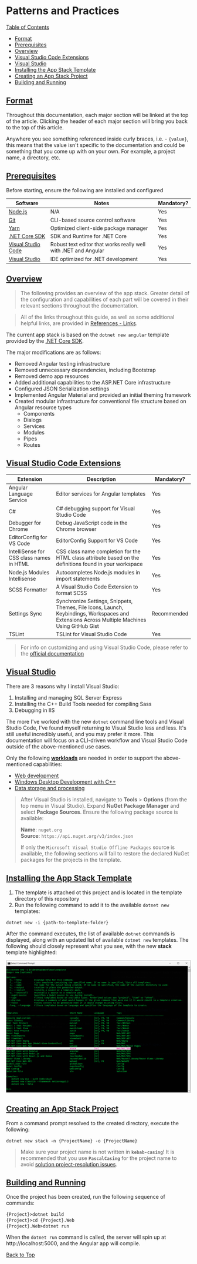 # Patterns and Practices  

[Table of Contents](./toc.md)

* [Format](#format)
* [Prerequisites](#prerequisites)
* [Overview](#overview)
* [Visual Studio Code Extensions](#visual-studio-code-extensions)
* [Visual Studio](#visual-studio)
* [Installing the App Stack Template](#installing-the-app-stack-template)
* [Creating an App Stack Project](#creating-an-app-stack-project)
* [Building and Running](#building-and-running)


## [Format](#patterns-and-practices)  

Throughout this documentation, each major section will be linked at the top of the article. Clicking the header of each major section will bring you back to the top of this article.  

Anywhere you see something referenced inside curly braces, i.e. - `{value}`, this means that the value isn't specific to the documentation and could be something that you come up with on your own. For example, a project name, a directory, etc.

## [Prerequisites](#patterns-and-practices)  

Before starting, ensure the following are installed and configured

Software | Notes | Mandatory?
---------|-------|-----------
[Node.js](https://nodejs.org/en/) | N/A | Yes
[Git](https://git-scm.com/) | CLI-based source control software | Yes
[Yarn](https://yarnpkg.com/en/) | Optimized client-side package manager | Yes
[.NET Core SDK](https://dotnet.microsoft.com/download) | SDK and Runtime for .NET Core | Yes
[Visual Studio Code](https://code.visualstudio.com/) | Robust text editor that works really well with .NET and Angular | Yes
[Visual Studio](https://visualstudio.microsoft.com/vs/) | IDE optimized for <span>.NET</span> development | Yes

## [Overview](#patterns-and-practices)  

> The following provides an overview of the app stack. Greater detail of the configuration and capabilities of each part will be covered in their relevant sections throughout the documentation.  

> All of the links throughout this guide, as well as some additional helpful links, are provided in [References - Links](./r1-links.md).

The current app stack is based on the `dotnet new angular` template provided by the [.NET Core SDK](https://docs.microsoft.com/en-us/dotnet/core/tools/dotnet-new).

The major modifications are as follows:
* Removed Angular testing infrastructure
* Removed unnecessary dependencies, including Bootstrap
* Removed demo app resources
* Added additional capabilities to the <span>ASP.NET</span> Core infrastructure
* Configured JSON Serialization settings
* Implemented Angular Material and provided an initial theming framework
* Created modular infrastructure for conventional file structure based on Angular resource types
    * Components
    * Dialogs
    * Services
    * Modules
    * Pipes
    * Routes

## [Visual Studio Code Extensions](#patterns-and-practices)  

Extension | Description | Mandatory?
----------|-------------|-----------
Angular Language Service | Editor services for Angular templates | Yes
C# | C# debugging support for Visual Studio Code | Yes
Debugger for Chrome | Debug JavaScript code in the Chrome browser | Yes
EditorConfig for VS Code | EditorConfig Support for VS Code | Yes
IntelliSense for CSS class names in HTML | CSS class name completion for the HTML class attribute based on the definitions found in your workspace | Yes
Node.js Modules Intellisense | Autocompletes Node.js modules in import statements | Yes
SCSS Formatter | A Visual Studio Code Extension to format SCSS | Yes
Settings Sync | Synchronize Settings, Snippets, Themes, File Icons, Launch, Keybindings, Workspaces and Extensions Across Multiple Machines Using GitHub Gist | Recommended
TSLint | TSLint for Visual Studio Code | Yes  

> For info on customizing and using Visual Studio Code, please refer to the [official documentation](https://code.visualstudio.com/docs)  

## [Visual Studio](#patterns-and-practices)  

There are 3 reasons why I install Visual Studio:  
1. Installing and managing SQL Server Express
2. Installing the C++ Build Tools needed for compiling Sass
3. Debugging in IIS  

The more I've worked with the new `dotnet` command line tools and Visual Studio Code, I've found myself returning to Visual Studio less and less. It's still useful incredibly useful, and you may prefer it more. This documentation will focus on a CLI-driven workflow and Visual Studio Code outside of the above-mentioned use cases.  

Only the following [**workloads**](https://visualstudio.microsoft.com/vs/visual-studio-workloads/) are needed in order to support the above-mentioned capabilities:  
* [Web development](https://docs.microsoft.com/en-us/visualstudio/install/workload-component-id-vs-community?view=vs-2019#aspnet-and-web-development)
* [Windows Desktop Development with C++](https://docs.microsoft.com/en-us/visualstudio/install/workload-component-id-vs-community?view=vs-2019#desktop-development-with-c)
* [Data storage and processing](https://docs.microsoft.com/en-us/visualstudio/install/workload-component-id-vs-community?view=vs-2019#data-storage-and-processing)

> After Visual Studio is installed, navigate to **Tools** > **Options** (from the top menu in Visual Studio). Expand **NuGet Package Manager** and select **Package Sources**. Ensure the following package source is available:  
> 
> **Name**: `nuget.org`  
> **Source**: `https://api.nuget.org/v3/index.json`  
> 
> If only the `Microsoft Visual Studio Offline Packages` source is available, the following sections will fail to restore the declared NuGet packages for the projects in the template.

## [Installing the App Stack Template](#patterns-and-practices)  

1. The template is attached ot this project and is located in the template directory of this repository
2. Run the following command to add it to the available `dotnet new` templates:

```
dotnet new -i {path-to-template-folder}
```  

After the command executes, the list of available `dotnet` commands is displayed, along with an updated list of available `dotnet new` templates. The following should closely represent what you see, with the new **stack** template highlighted:

[![new-template](./images/readme/new-template.png)](./images/readme/new-template.png)

## [Creating an App Stack Project](#patterns-and-practices)  

From a command prompt resolved to the created directory, execute the following:

```
dotnet new stack -n {ProjectName} -o {ProjectName}
```  

> Make sure your project name is not written in **`kebab-casing`**! It is recommended that you use **`PascalCasing`** for the project name to avoid [solution project-resolution issues](https://github.com/JaimeStill/PatternsAndPractices/issues/35).  

## [Building and Running](#patterns-and-practices)  

Once the project has been created, run the following sequence of commands:  

```
{Project}>dotnet build
{Project}>cd {Project}.Web
{Project}.Web>dotnet run
```  

When the `dotnet run` command is called, the server will spin up at http://localhost:5000, and the Angular app will compile.

[Back to Top](#patterns-and-practices)